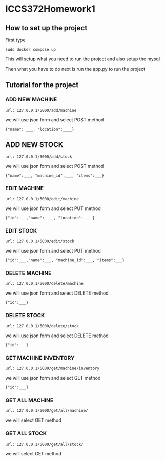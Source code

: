 # ICCS372Homework1

## How to set up the project
First type
```
sudo docker compose up
```
This will setup what you need to run the project and also setup the mysql

Then what you have to do next is run the app.py to run the project

## Tutorial for the project
### ADD NEW MACHINE
```
url: 127.0.0.1/5000/add/machine
```
we will use json form and select POST method
```
{"name": ___, "location":____}
````

## ADD NEW STOCK
```
url: 127.0.0.1/5000/add/stock
```
we will use json form and select POST method
```
{"name":___, "machine_id":___, "items":___}
```

### EDIT MACHINE
```
url: 127.0.0.1/5000/edit/machine
```
we will use json form and select PUT method
```
{"id":___,"name": ___, "location":____}
```

### EDIT STOCK
```
url: 127.0.0.1/5000/edit/stock
```
we will use json form and select PUT method
```
{"id":___,"name":___, "machine_id":___, "items":___}
```

### DELETE MACHINE
```
url: 127.0.0.1/5000/delete/machine
```
we will use json form and select DELETE method
```
{"id":___}
```

### DELETE STOCK
```
url: 127.0.0.1/5000/delete/stock
```
we will use json form and select DELETE method
```
{"id":___}
```

### GET MACHINE INVENTORY
```
url: 127.0.0.1/5000/get/machine/inventory
```
we will use json form and select GET method
```
{"id":___}
```

### GET ALL MACHINE

```
url: 127.0.0.1/5000/get/all/machine/
```
we will select GET method

### GET ALL STOCK

```
url: 127.0.0.1/5000/get/all/stock/
```
we will select GET method

